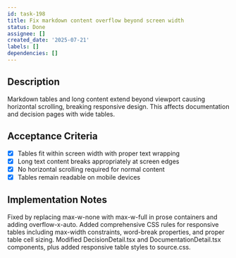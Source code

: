 ```yaml
---
id: task-198
title: Fix markdown content overflow beyond screen width
status: Done
assignee: []
created_date: '2025-07-21'
labels: []
dependencies: []
---
```


## Description

Markdown tables and long content extend beyond viewport causing horizontal scrolling, breaking responsive design. This affects documentation and decision pages with wide tables.

## Acceptance Criteria

- [x] Tables fit within screen width with proper text wrapping
- [x] Long text content breaks appropriately at screen edges
- [x] No horizontal scrolling required for normal content
- [x] Tables remain readable on mobile devices

## Implementation Notes

Fixed by replacing max-w-none with max-w-full in prose containers and adding overflow-x-auto. Added comprehensive CSS rules for responsive tables including max-width constraints, word-break properties, and proper table cell sizing. Modified DecisionDetail.tsx and DocumentationDetail.tsx components, plus added responsive table styles to source.css.
